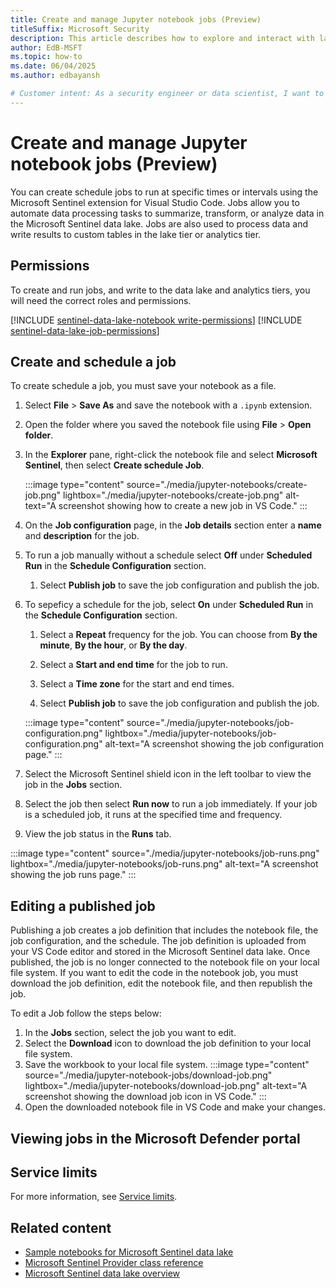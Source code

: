 ```yaml
---  
title: Create and manage Jupyter notebook jobs (Preview)
titleSuffix: Microsoft Security  
description: This article describes how to explore and interact with lake data using Spark notebooks in Visual Studio Code.
author: EdB-MSFT  
ms.topic: how-to  
ms.date: 06/04/2025
ms.author: edbayansh  

# Customer intent: As a security engineer or data scientist, I want to explore and analyze security data in the Microsoft Sentinel data lake using Jupyter notebooks, so that I can gain insights and build advanced analytics solutions.
---
```


# Create and manage Jupyter notebook jobs (Preview)
 
You can create schedule jobs to run at specific times or intervals using the Microsoft Sentinel extension for Visual Studio Code. Jobs allow you to automate data processing tasks to summarize, transform, or analyze data in the Microsoft Sentinel data lake. Jobs are also used to process data and write results to custom tables in the lake tier or analytics tier.  



## Permissions

To create and run jobs, and write to the data lake and analytics tiers, you will need the correct roles and permissions. 

[!INCLUDE [sentinel-data-lake-notebook write-permissions](../includes/sentinel-data-lake-notebook-write-permissions.md)]
[!INCLUDE [sentinel-data-lake-job-permissions](../includes/sentinel-data-lake-job-permissions.md)]


## Create and schedule a job

To create schedule a job, you must save your notebook as a file.

1. Select **File** > **Save As** and save the notebook with a `.ipynb` extension.
1. Open the folder where you saved the notebook file using **File** > **Open folder**.

1. In the **Explorer** pane, right-click the notebook file and select **Microsoft Sentinel**, then select **Create schedule Job**.

    :::image type="content" source="./media/jupyter-notebooks/create-job.png" lightbox="./media/jupyter-notebooks/create-job.png" alt-text="A screenshot showing how to create a new job in VS Code."  :::

1. On the **Job configuration** page, in the **Job details** section enter a **name** and **description** for the job.
1. To run a job manually without a schedule select **Off** under **Scheduled Run** in the **Schedule Configuration** section.    
     
    1. Select **Publish job** to save the job configuration and publish the job.
    
1. To sepeficy a schedule for the job, select **On** under **Scheduled Run** in the **Schedule Configuration** section.  
    1. Select a **Repeat** frequency for the job. You can choose from **By the minute**, **By the hour**, or **By the day**.

    1. Select a **Start and end time** for the job to run.
    1. Select a **Time zone** for the start and end times.
    1. Select **Publish job** to save the job configuration and publish the job.

    :::image type="content" source="./media/jupyter-notebooks/job-configuration.png" lightbox="./media/jupyter-notebooks/job-configuration.png" alt-text="A screenshot showing the job configuration page."  :::

1. Select the Microsoft Sentinel shield icon in the left toolbar to view the job in the **Jobs** section.

1. Select the job then select **Run now** to run a job immediately. If your job is a scheduled job, it runs at the specified time and frequency. 
1. View the job status in the **Runs** tab.

  :::image type="content" source="./media/jupyter-notebooks/job-runs.png" lightbox="./media/jupyter-notebooks/job-runs.png" alt-text="A screenshot showing the job runs page."  :::


## Editing a published job

Publishing a job creates a job definition that includes the notebook file, the job configuration, and the schedule. The job definition is uploaded from your VS Code editor and stored in the Microsoft Sentinel data lake. Once published, the job is no longer connected to the notebook file on your local file system. If you want to edit the code in the notebook job, you must download the job definition, edit the notebook file, and then republish the job.

To edit a Job follow the steps below:

1. In the **Jobs** section, select the job you want to edit.
1. Select the **Download** icon to download the job definition to your local file system.
1. Save the workbook to your local file system.
    :::image type="content" source="./media/jupyter-notebook-jobs/download-job.png" lightbox="./media/jupyter-notebooks/download-job.png" alt-text="A screenshot showing the download job icon in VS Code."  :::
1. Open the downloaded notebook file in VS Code and make your changes.

## Viewing jobs in the Microsoft Defender portal


## Service limits

For more information, see [Service limits](./jupyter-notebook-jobs.md#service-limits).

## Related content

- [Sample notebooks for Microsoft Sentinel data lake](./notebook-examples.md)
- [Microsoft Sentinel Provider class reference](./sentinel-provider-class-reference.md)
- [Microsoft Sentinel data lake overview](./sentinel-lake-overview.md)